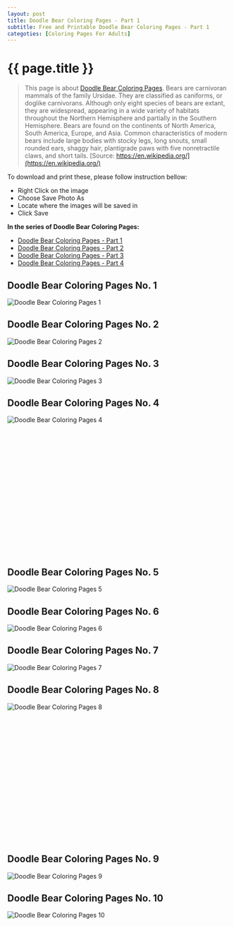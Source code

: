 ```yaml
---
layout: post
title: Doodle Bear Coloring Pages - Part 1
subtitle: Free and Printable Doodle Bear Coloring Pages - Part 1
categoties: [Coloring Pages For Adults]
---
```

{{ page.title }}
================
> This page is about [Doodle Bear Coloring Pages](https://freecoloringpages.github.io/). Bears are carnivoran mammals of the family Ursidae. They are classified as caniforms, or doglike carnivorans. Although only eight species of bears are extant, they are widespread, appearing in a wide variety of habitats throughout the Northern Hemisphere and partially in the Southern Hemisphere. Bears are found on the continents of North America, South America, Europe, and Asia. Common characteristics of modern bears include large bodies with stocky legs, long snouts, small rounded ears, shaggy hair, plantigrade paws with five nonretractile claws, and short tails. [Source: https://en.wikipedia.org/](https://en.wikipedia.org/)

To download and print these, please follow instruction bellow:
* Right Click on the image 
* Choose Save Photo As 
* Locate where the images will be saved in 
* Click Save

**In the series of Doodle Bear Coloring Pages:**

* [Doodle Bear Coloring Pages - Part 1](https://freecoloringpages.github.io/2017/11/24/Doodle-Bear-Coloring-Pages-part-1.html)
* [Doodle Bear Coloring Pages - Part 2](https://freecoloringpages.github.io/2017/11/24/Doodle-Bear-Coloring-Pages-part-2.html)
* [Doodle Bear Coloring Pages - Part 3](https://freecoloringpages.github.io/2017/11/24/Doodle-Bear-Coloring-Pages-part-3.html)
* [Doodle Bear Coloring Pages - Part 4](https://freecoloringpages.github.io/2017/11/24/Doodle-Bear-Coloring-Pages-part-4.html)

## Doodle Bear Coloring Pages No. 1
![Doodle Bear Coloring Pages 1](https://freecoloringpages.github.io/img1/Doodle-Bear-Coloring-Pages%20(1).jpg "Doodle Bear Coloring Pages 1")

## Doodle Bear Coloring Pages No. 2
![Doodle Bear Coloring Pages 2](https://freecoloringpages.github.io/img1/Doodle-Bear-Coloring-Pages%20(2).jpg "Doodle Bear Coloring Pages 2")

## Doodle Bear Coloring Pages No. 3
![Doodle Bear Coloring Pages 3](https://freecoloringpages.github.io/img1/Doodle-Bear-Coloring-Pages%20(3).jpg "Doodle Bear Coloring Pages 3")

## Doodle Bear Coloring Pages No. 4
![Doodle Bear Coloring Pages 4](https://freecoloringpages.github.io/img1/Doodle-Bear-Coloring-Pages%20(4).jpg "Doodle Bear Coloring Pages 4")

<script async src="//pagead2.googlesyndication.com/pagead/js/adsbygoogle.js"></script><!-- Texxtonly --><ins class="adsbygoogle" style="display:inline-block;width:336px;height:280px" data-ad-client="ca-pub-6753140515841889" data-ad-slot="3207852233"></ins><script>(adsbygoogle = window.adsbygoogle || []).push({}); </script>

## Doodle Bear Coloring Pages No. 5
![Doodle Bear Coloring Pages 5](https://freecoloringpages.github.io/img1/Doodle-Bear-Coloring-Pages%20(5).jpg "Doodle Bear Coloring Pages 5")

## Doodle Bear Coloring Pages No. 6
![Doodle Bear Coloring Pages 6](https://freecoloringpages.github.io/img1/Doodle-Bear-Coloring-Pages%20(6).jpg "Doodle Bear Coloring Pages 6")

## Doodle Bear Coloring Pages No. 7
![Doodle Bear Coloring Pages 7](https://freecoloringpages.github.io/img1/Doodle-Bear-Coloring-Pages%20(7).jpg "Doodle Bear Coloring Pages 7")

## Doodle Bear Coloring Pages No. 8
![Doodle Bear Coloring Pages 8](https://freecoloringpages.github.io/img1/Doodle-Bear-Coloring-Pages%20(8).jpg "Doodle Bear Coloring Pages 8")

<script async src="//pagead2.googlesyndication.com/pagead/js/adsbygoogle.js"></script><!-- Texxtonly --><ins class="adsbygoogle" style="display:inline-block;width:336px;height:280px" data-ad-client="ca-pub-6753140515841889" data-ad-slot="3207852233"></ins><script>(adsbygoogle = window.adsbygoogle || []).push({}); </script>

## Doodle Bear Coloring Pages No. 9
![Doodle Bear Coloring Pages 9](https://freecoloringpages.github.io/img1/Doodle-Bear-Coloring-Pages%20(9).jpg "Doodle Bear Coloring Pages 9")

## Doodle Bear Coloring Pages No. 10
![Doodle Bear Coloring Pages 10](https://freecoloringpages.github.io/img1/Doodle-Bear-Coloring-Pages%20(10).jpg "Doodle Bear Coloring Pages 10")


